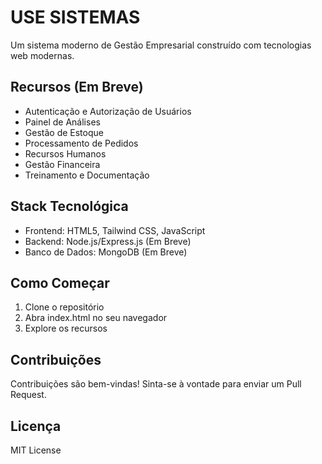 # USE SISTEMAS

Um sistema moderno de Gestão Empresarial construído com tecnologias web modernas.

## Recursos (Em Breve)
- Autenticação e Autorização de Usuários
- Painel de Análises
- Gestão de Estoque
- Processamento de Pedidos
- Recursos Humanos
- Gestão Financeira
- Treinamento e Documentação

## Stack Tecnológica
- Frontend: HTML5, Tailwind CSS, JavaScript
- Backend: Node.js/Express.js (Em Breve)
- Banco de Dados: MongoDB (Em Breve)

## Como Começar
1. Clone o repositório
2. Abra index.html no seu navegador
3. Explore os recursos

## Contribuições
Contribuições são bem-vindas! Sinta-se à vontade para enviar um Pull Request.

## Licença
MIT License
